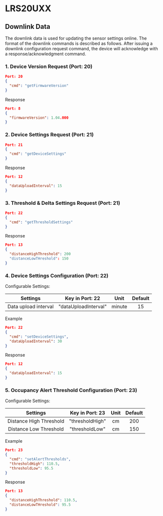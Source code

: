 ﻿# LRS20UXX

## Downlink Data

The downlink data is used for updating the sensor settings online. The format of the downlink commands is described as follows.  After issuing a downlink configuration request command, the device will acknowledge with a response/acknowledgment command.

### 1. Device Version Request (Port: 20)

```json
Port: 20
{
  "cmd": "getFirmwareVersion"
}
```

Response

```json
Port: 8
{
  "firmwareVersion": 1.04.000
}
```

### 2. Device Settings Request (Port: 21)

```json
Port: 21
{
  "cmd": "getDeviceSettings"
}
```

Response

```json
Port: 12
{
  "dataUploadInterval": 15
}
```

### 3. Threshold & Delta Settings Request (Port: 21)

```json
Port: 22
{
  "cmd": "getThresholdSettings"
}
```

Response

```json
Port: 13
{
  "distanceHighThreshold": 200
  "distanceLowTHreshold": 150
}
```

### 4. Device Settings Configuration (Port: 22)

Configurable Settings:

| Settings             | Key in Port: 22      | Unit   | Default |
| :------------------: | :------------------: | :----: | :-----: |
| Data upload interval | "dataUploadInterval" | minute | 15      |

Example

```json
Port: 22
{
  "cmd": "setDeviceSettings",
  "dataUploadInterval": 30
}
```

Response

```json
Port: 12
{
  "dataUploadInterval": 15
}
```

### 5. Occupancy Alert Threshold Configuration (Port: 23)

Configurable Settings:

| Settings                | Key in Port: 23 | Unit   | Default |
| :---------------------: | :-------------: | :----: | :-----: |
| Distance High Threshold | "thresholdHigh" | cm     | 200     |
| Distance Low Threshold  | "thresholdLow"  | cm     | 150     |

Example

```json
Port: 23
{
  "cmd": "setAlertThresholds",
  "thresholdHigh": 110.5,
  "thresholdLow": 95.5
}
```

Response

```json
Port: 13
{
  "distanceHighThreshold": 110.5,
  "distanceLowTHreshold": 95.5
}
```




